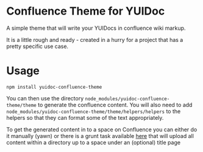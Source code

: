 Confluence Theme for YUIDoc
===========================

A simple theme that will write your YUIDocs in confluence wiki markup.

It is a little rough and ready - created in a hurry for a project that has a pretty specific use case.

Usage
=====

`npm install yuidoc-confluence-theme`

You can then use the directory `node_modules/yuidoc-confluence-theme/theme` to generate the confluence content. You will also need to add `node_modules/yuidoc-confluence-theme/theme/helpers/helpers` to the helpers so that they can format some of the text appropriately.

To get the generated content in to a space on Confluence you can either do it manually (yawn) or there is a grunt task available [here](https://bitbucket.org/coulson84/grunt-confluence-yuidoc/) that will upload all content within a directory up to a space under an (optional) title page